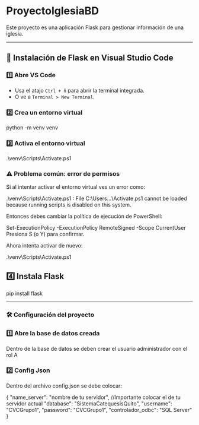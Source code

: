 # ProyectoIglesiaBD

Este proyecto es una aplicación Flask para gestionar información de una iglesia.

---

## 🚀 Instalación de Flask en Visual Studio Code

### 1️⃣ Abre VS Code

- Usa el atajo `Ctrl + ñ` para abrir la terminal integrada.
- O ve a `Terminal > New Terminal`.

### 2️⃣ Crea un entorno virtual
python -m venv venv
### 3️⃣ Activa el entorno virtual
.\venv\Scripts\Activate.ps1
### ⚠️ Problema común: error de permisos
Si al intentar activar el entorno virtual ves un error como:

.\venv\Scripts\Activate.ps1 : File C:\Users\...\Activate.ps1 cannot be loaded because running scripts is disabled on this system.

Entonces debes cambiar la política de ejecución de PowerShell:

Set-ExecutionPolicy -ExecutionPolicy RemoteSigned -Scope CurrentUser
Presiona S (o Y) para confirmar.

Ahora intenta activar de nuevo:

.\venv\Scripts\Activate.ps1

## 4️⃣ Instala Flask

pip install flask

---
### 🛠️ Configuración del proyecto 

### 1️⃣ Abre la base de datos creada

Dentro de la base de datos se deben crear el usuario administrador con el rol A

### 2️⃣ Config Json

Dentro del archivo config.json se debe colocar:

{
  "name_server": "nombre de tu servidor", //Importante colocar el de tu servidor actual 
  "database": "SistemaCatequesisQuito",
  "username": "CVCGrupo1",
  "password": "CVCGrupo1",
  "controlador_odbc": "SQL Server"
}
